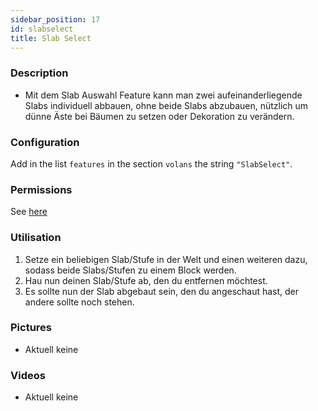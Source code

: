 ```yaml
---
sidebar_position: 17
id: slabselect
title: Slab Select
---
```

### Description
* Mit dem Slab Auswahl Feature kann man zwei aufeinanderliegende Slabs individuell abbauen, ohne beide Slabs abzubauen, nützlich um dünne Äste bei Bäumen zu setzen oder Dekoration zu verändern.
### Configuration
Add in the list `features` in the section `volans` the string `"SlabSelect"`.
### Permissions
See [here](/docs/Permissions/#slab-select)
### Utilisation
1. Setze ein beliebigen Slab/Stufe in der Welt und einen weiteren dazu, sodass beide Slabs/Stufen zu einem Block werden.
2. Hau nun deinen Slab/Stufe ab, den du entfernen möchtest.
3. Es sollte nun der Slab abgebaut sein, den du angeschaut hast, der andere sollte noch stehen.
### Pictures
- Aktuell keine
### Videos
- Aktuell keine